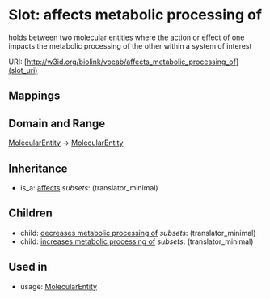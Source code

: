 # Slot: affects metabolic processing of


holds between two molecular entities where the action or effect of one impacts the metabolic processing of the other within a system of interest

URI: [http://w3id.org/biolink/vocab/affects_metabolic_processing_of](slot_uri)
## Mappings

## Domain and Range

[MolecularEntity](MolecularEntity.md) -> [MolecularEntity](MolecularEntity.md)
## Inheritance

 *  is_a: [affects](affects.md) *subsets*: (translator_minimal)
## Children

 *  child: [decreases metabolic processing of](decreases_metabolic_processing_of.md) *subsets*: (translator_minimal)
 *  child: [increases metabolic processing of](increases_metabolic_processing_of.md) *subsets*: (translator_minimal)
## Used in

 *  usage: [MolecularEntity](MolecularEntity.md)
